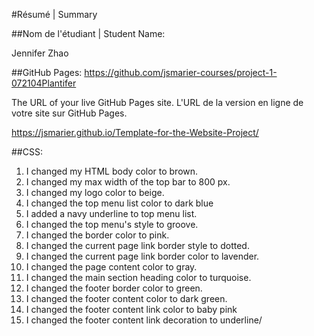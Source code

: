 #Résumé | Summary

##Nom de l'étudiant | Student Name:

Jennifer Zhao

##GitHub Pages: https://github.com/jsmarier-courses/project-1-072104Plantifer 

The URL of your live GitHub Pages site. L'URL de la version en ligne de votre site sur GitHub Pages.

https://jsmarier.github.io/Template-for-the-Website-Project/

##CSS:

1. I changed my HTML body color to brown.
2. I changed my max width of the top bar to 800 px.
3. I changed my logo color to beige.
4. I changed the top menu list color to dark blue
5. I added a navy underline to top menu list. 
6. I changed the top menu's style to groove.
7. I changed the border color to pink.
8. I changed the current page link border style to dotted.
9. I changed the current page link border color to lavender.
10. I changed the page content color to gray.
11. I changed the main section heading color to turquoise. 
12. I changed the footer border color to green. 
13. I changed the footer content color to dark green.
14. I changed the footer content link color to baby pink
15. I changed the footer content link decoration to underline/ 
